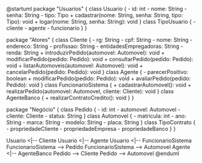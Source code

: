 @startuml
package "Usuarios" {
    class Usuario {
        - id: int
        - nome: String
        - senha: String
        - tipo: Tipo
        + cadastrar(nome: String, senha: String, tipo: Tipo): void
        + logar(nome: String, senha: String): void
    }
    class TipoUsuario {
        - cliente
        - agente
        - funcionario
    }
}

package "Atores" {
    class Cliente {
        - rg: String
        - cpf: String
        - nome: String
        - endereco: String
        - profissao: String
        - entidadesEmpregadoras: String
        - renda: String
        + introduzirPedido(automovel: Automovel): void
        + modificarPedido(pedido: Pedido): void
        + consultarPedido(pedido: Pedido): void
        + listarAutomoveis(automovel: Automovel): void
        + cancelarPedido(pedido: Pedido): void
    }
    class Agente {
        - parecerPositivo: boolean
        + modificarPedido(pedido: Pedido): void
        + avaliarPedido(pedido: Pedido): void
    }
    class FuncionarioSistema {
        + cadastrarAutomovel(): void
        + realizarPedido(automovel: Automovel, cliente: Cliente): void
    }
    class AgenteBanco {
        + realizarContratoCredito(): void
    }
}

package "Negócio" {
    class Pedido {
        - id: int
        - automovel: Automovel
        - cliente: Cliente
        - status: String
    }
    class Automovel {
        - matricula: int
        - ano: String
        - marca: String
        - modelo: String
        - placa: String
    }
    class TipoContrato {
        - propriedadeCliente
        - propriedadeEmpresa
        - propriedadeBanco
    }
}

Usuario <|-- Cliente
Usuario <|-- Agente
Usuario <|-- FuncionarioSistema
FuncionarioSistema --> Pedido
FuncionarioSistema --> Automovel
Agente <|-- AgenteBanco
Pedido --> Cliente
Pedido --> Automovel
@enduml
